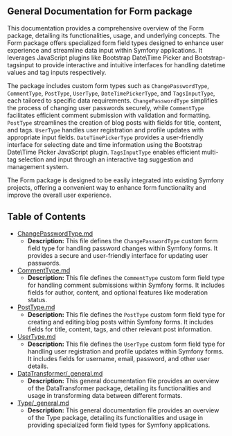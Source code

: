 ## General Documentation for Form package

This documentation provides a comprehensive overview of the Form package, detailing its functionalities, usage, and underlying concepts. The Form package offers specialized form field types designed to enhance user experience and streamline data input within Symfony applications. It leverages JavaScript plugins like Bootstrap Date\Time Picker and Bootstrap-tagsinput to provide interactive and intuitive interfaces for handling datetime values and tag inputs respectively.

The package includes custom form types such as `ChangePasswordType`, `CommentType`, `PostType`, `UserType`, `DateTimePickerType`, and `TagsInputType`, each tailored to specific data requirements.  `ChangePasswordType` simplifies the process of changing user passwords securely, while `CommentType` facilitates efficient comment submission with validation and formatting. `PostType` streamlines the creation of blog posts with fields for title, content, and tags. `UserType` handles user registration and profile updates with appropriate input fields. `DateTimePickerType` provides a user-friendly interface for selecting date and time information using the Bootstrap Date\Time Picker JavaScript plugin.  `TagsInputType` enables efficient multi-tag selection and input through an interactive tag suggestion and management system.

The Form package is designed to be easily integrated into existing Symfony projects, offering a convenient way to enhance form functionality and improve the overall user experience.


## Table of Contents
- [ChangePasswordType.md](ChangePasswordType.md) 
  - **Description:** This file defines the `ChangePasswordType` custom form field type for handling password changes within Symfony forms. It provides a secure and user-friendly interface for updating user passwords.
- [CommentType.md](CommentType.md) 
  - **Description:** This file defines the `CommentType` custom form field type for handling comment submissions within Symfony forms. It includes fields for author, content, and optional features like moderation status.
- [PostType.md](PostType.md) 
  - **Description:** This file defines the `PostType` custom form field type for creating and editing blog posts within Symfony forms. It includes fields for title, content, tags, and other relevant post information.
- [UserType.md](UserType.md) 
  - **Description:** This file defines the `UserType` custom form field type for handling user registration and profile updates within Symfony forms. It includes fields for username, email, password, and other user details.
- [DataTransformer/_general.md](DataTransformer/_general.md) 
  - **Description:** This general documentation file provides an overview of the DataTransformer package, detailing its functionalities and usage in transforming data between different formats.
- [Type/_general.md](Type/_general.md) 
  - **Description:** This general documentation file provides an overview of the Type package, detailing its functionalities and usage in providing specialized form field types for Symfony applications.



